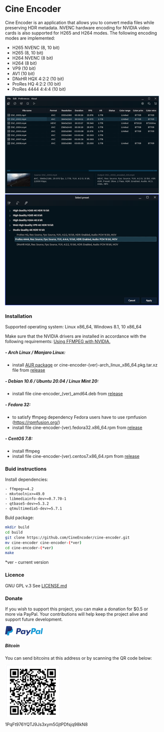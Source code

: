 # Cine Encoder

Cine Encoder is an application that allows you to convert media files while preserving HDR metadata. NVENC hardware encoding for NVIDIA video cards is also supported for H265 and H264 modes. The following encoding modes are implemented:

  - H265 NVENC (8, 10 bit)
  - H265 (8, 10 bit)
  - H264 NVENC (8 bit)
  - H264 (8 bit)
  - VP9 (10 bit)
  - AV1 (10 bit)
  - DNxHR HQX 4:2:2 (10 bit)
  - ProRes HQ 4:2:2 (10 bit)
  - ProRes 4444 4:4:4 (10 bit)

![View](./images/View.png)
![View](./images/View_2.png)

### Installation

Supported operating system: Linux x86_64, Windows 8.1, 10 x86_64

Make sure that the NVIDIA drivers are installed in accordance with the following requirements: [Using FFMPEG with NVIDIA.](https://docs.nvidia.com/video-technologies/video-codec-sdk/ffmpeg-with-nvidia-gpu/index.html)

##### - Arch Linux / Manjaro Linux:
  - install [AUR package](https://aur.archlinux.org/packages/cine-encoder/) or cine-encoder-(ver)-arch_linux_x86_64.pkg.tar.xz file from [release](https://github.com/CineEncoder/cine-encoder/releases)

##### - Debian 10.6 / Ubuntu 20.04 / Linux Mint 20:
  - install file cine-encoder_(ver)_amd64.deb from [release](https://github.com/CineEncoder/cine-encoder/releases)

##### - Fedora 32:
  - to satisfy ffmpeg dependency Fedora users have to use rpmfusion (https://rpmfusion.org/)
  - install file cine-encoder-(ver).fedora32.x86_64.rpm from [release](https://github.com/CineEncoder/cine-encoder/releases)

##### - CentOS 7.8:
  - install ffmpeg
  - install file cine-encoder-(ver).centos7.x86_64.rpm from [release](https://github.com/CineEncoder/cine-encoder/releases)
  
### Buid instructions
Install dependencies:

    - ffmpeg>=4.2
    - mkvtoolnix>=49.0
    - libmediainfo-dev>=0.7.70-1
    - qtbase5-dev>=5.3.2
    - qtmultimedia5-dev>=5.7.1


Buld package:

```sh
mkdir build
cd build
git clone https://github.com/CineEncoder/cine-encoder.git
mv cine-encoder cine-encoder-(*ver)
cd cine-encoder-(*ver)
make
```
*ver - current version

### Licence

GNU GPL v.3
See [LICENSE.md](https://github.com/CineEncoder/CineEncoder/blob/master/LICENSE)


### Donate

If you wish to support this project, you can make a donation for $0.5 or more via PayPal. Your contributions will help keep the project alive and support future development.

[![PayPal](./images/PayPal.png)](https://paypal.me/KozhukharenkoOleg?locale.x=ru_RU)

##### Bitcoin
You can send bitcoins at this address or by scanning the QR code below:

![Bitcoin](./images/Bitcoin.png)

1PqFt976YQTJ9Js3xym5GjtPDfsjq98kN8

